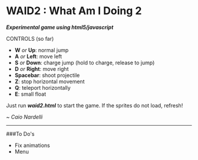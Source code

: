 WAID2 : What Am I Doing 2
===
_**Experimental game using html5/javascript**_


CONTROLS (so far)

- **W** *or* **Up**: normal jump  
- **A** *or* **Left**: move left  
- **S** *or* **Down**: charge jump (hold to charge, release to jump)  
- **D** *or* **Right**: move right  
- **Spacebar**: shoot projectile  
- **Z**: stop horizontal movement  
- **Q**: teleport horizontally  
- **E**: small float  


Just run ***waid2.html*** to start the game. If the sprites do not load, refresh!

~ _Caio Nardelli_  

___
###To Do's
* Fix animations
* Menu